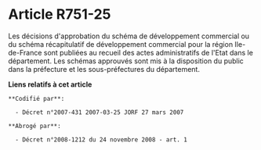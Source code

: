 # Article R751-25

Les décisions d'approbation du schéma de développement commercial ou du schéma récapitulatif de développement commercial pour
la région Ile-de-France sont publiées au recueil des actes administratifs de l'Etat dans le département. Les schémas
approuvés sont mis à la disposition du public dans la préfecture et les sous-préfectures du département.

**Liens relatifs à cet article**

	**Codifié par**:

	  - Décret n°2007-431 2007-03-25 JORF 27 mars 2007

	**Abrogé par**:

	  - Décret n°2008-1212 du 24 novembre 2008 - art. 1
